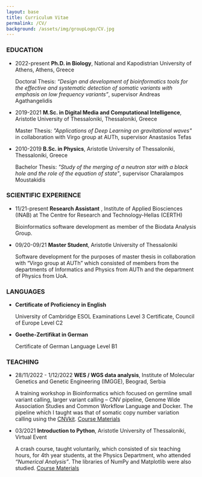 ```yaml
---
layout: base
title: Curriculum Vitae
permalink: /CV/
background: /assets/img/groupLogo/CV.jpg
---
```




### EDUCATION
<p style="margin-bottom:15px"></p>

- 2022-present    **Ph.D. in Biology**, National and Kapodistrian University of Athens, Athens, Greece

   Doctoral Thesis: *“Design and development of bioinformatics tools for the effective and systematic detection of somatic variants with emphasis on low frequency variants”*, supervisor Andreas Agathangelidis

- 2019-2021    **M.Sc. in Digital Media and Computational Intelligence**, Aristotle University of Thessaloniki, Thessaloniki, Greece

   Master Thesis: *"Applications of Deep Learning on gravitational waves"* in collaboration with Virgo group at AUTh, supervisor Anastasios Tefas

- 2010-2019    **B.Sc. in Physics**, Aristotle University of Thessaloniki, Thessaloniki, Greece

   Bachelor Thesis: *"Study of the merging of a neutron star with a black hole and the role of the equation of state"*, supervisor Charalampos Moustakidis


### SCIENTIFIC EXPERIENCE
<p style="margin-bottom:15px"></p>

- 11/21-present  **Research Assistant** , Institute of Applied Biosciences (INAB) at The Centre for Research and Technology-Hellas (CERTH)

   Bioinformatics software development as member of the Biodata Analysis Group.


- 09/20-09/21 	**Master Student**, Aristotle University of Thessaloniki

   Software development for the purposes of master thesis in collaboration with “Virgo group at AUTh” which consisted of members from the departments of Informatics and Physics from AUTh and the department of Physics from UoA.


### LANGUAGES
<p style="margin-bottom:15px"></p>

- **Certificate of Proficiency in English**

   University of Cambridge ESOL Examinations Level 3 Certificate, Council of Europe Level C2

- **Goethe-Zertifikat in German**

   Certificate of German Language Level B1

### TEACHING
<p style="margin-bottom:15px"></p>

- 28/11/2022 - 1/12/2022 	**WES / WGS data analysis**, Institute of Molecular Genetics and Genetic Engineering (IMGGE), Beograd, Serbia

   A training workshop in Bioinformatics which focused on germline small variant calling, larger variant calling – CNV pipeline, Genome Wide Association Studies and Common Workflow Language and Docker. The pipeline which I taught was that of somatic copy number variation calling using the [CNVkit](https://cnvkit.readthedocs.io/en/stable/). [Course Materials](https://github.com/BiodataAnalysisGroup/IMGGE-WES-WGS-data-analysis-workshop)


- 03/2021 	**Introduction to Python**, Aristotle University of Thessaloniki, Virtual Event

   A crash course, taught voluntarily, which consisted of six teaching hours, for 4th year students, at the Physics Department, who attended *“Numerical Analysis”*. The libraries of NumPy and Matplotlib were also studied.
[Course Materials](https://github.com/sfragkoul/Python_Intro)

